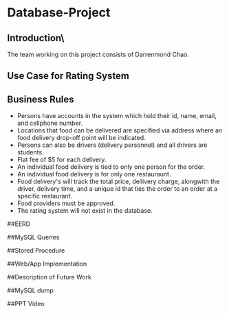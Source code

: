 # Database-Project
## Introduction\
The team working on this project consists of Darrenmond Chao.
  
## Use Case for Rating System

## Business Rules
- Persons have accounts in the system which hold their id, name, email, and cellphone number.
- Locations that food can be delivered are specified via address where an food delivery drop-off point will be indicated.
- Persons can also be drivers (delivery personnel) and all drivers are students.
- Flat fee of $5 for each delivery.
- An individual food delivery is tied to only one person for the order.
- An individual food delivery is for only one restauraunt.
- Food delivery's will track the total price, deilivery charge, alongwith the driver, delivery time, and a unique id that ties the order to an order at a specific restaurant.
- Food providers must be approved.
- The rating system will not exist in the database.

##EERD

##MySQL Queries

##Stored Procedure

##Web/App Implementation

##Description of Future Work

##MySQL dump

##PPT Video
